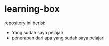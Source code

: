 # learning-box

repository ini berisi:
- Yang sudah saya pelajari
- penerapan dari apa yang sudah saya pelajari
